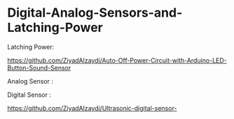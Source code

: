 # Digital-Analog-Sensors-and-Latching-Power
Latching Power:

https://github.com/ZiyadAlzaydi/Auto-Off-Power-Circuit-with-Arduino-LED-Button-Sound-Sensor

Analog Sensor :



Digital Sensor :

https://github.com/ZiyadAlzaydi/Ultrasonic-digital-sensor-
